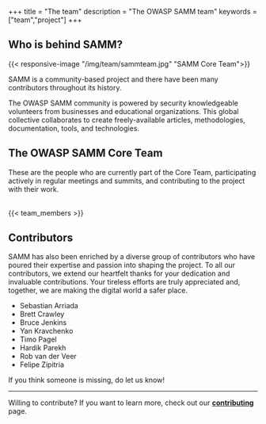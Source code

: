 +++
title = "The team"
description = "The OWASP SAMM team"
keywords = ["team","project"]
+++

## Who is behind SAMM?

{{< responsive-image  "/img/team/sammteam.jpg" "SAMM Core Team">}}

SAMM is a community-based project and there have been many contributors throughout its history.

The OWASP SAMM community is powered by security knowledgeable volunteers from businesses and educational organizations. This global collective collaborates to create freely-available articles, methodologies, documentation, tools, and technologies. 


## The OWASP SAMM Core Team

These are the people who are currently part of the Core Team, participating actively in regular meetings and summits, and contributing to the project with their work.
<br/><br/>

{{< team_members >}}

## Contributors

SAMM has also been enriched by a diverse group of contributors who have poured their expertise and passion into shaping the project. To all our contributors, we extend our heartfelt thanks for your dedication and invaluable contributions. Your tireless efforts are truly appreciated and, together, we are making the digital world a safer place.

* Sebastian Arriada
* Brett Crawley
* Bruce Jenkins
* Yan Kravchenko
* Timo Pagel
* Hardik Parekh
* Rob van der Veer
* Felipe Zipitria

If you think someone is missing, do let us know!

---

Willing to contribute? If you want to learn more, check out our **[contributing]("/contributing")** page.

